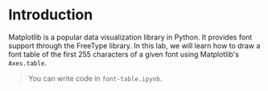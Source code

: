 # Introduction

Matplotlib is a popular data visualization library in Python. It provides font support through the FreeType library. In this lab, we will learn how to draw a font table of the first 255 characters of a given font using Matplotlib's `Axes.table`.

> You can write code in `font-table.ipynb`.
